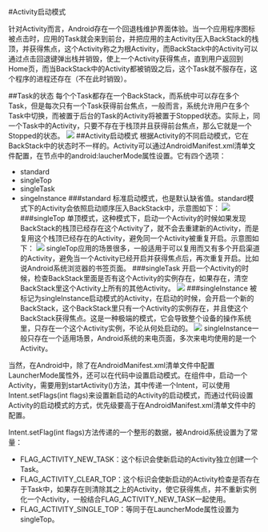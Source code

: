 #Activity启动模式

针对Activity而言，Android存在一个回退栈维护界面体验。当一个应用程序图标被点击时，应用的Task就会来到前台，并把应用的主Activity压入BackStack的栈顶，并获得焦点，这个Activity称之为根Activity，而BackStack中的Activity可以通过点击回退键弹出栈并销毁，使上一个Activity获得焦点，直到用户返回到Home页，而当BackStack中的Activity都被销毁之后，这个Task就不服存在，这个程序的进程还存在（不在此时销毁）。

##Task的状态
每个个Task都存在一个BackStack，而系统中可以存在多个Task，但是每次只有一个Task获得前台焦点，一般而言，系统允许用户在多个Task中切换，而被置于后台的Task的Activity将被置于Stopped状态。实际上，同一个Task中的Activity，只要不存在于栈顶并且获得前台焦点，那么它就是一个Stopped的状态。
![](https://github.com/zt1991616/blog/raw/master/Image/14061802.png)
##Activity启动模式
根据Activity的不同启动模式，它在BackStack中的状态时不一样的。Activity可以通过AndroidManifest.xml清单文件配置，在<Activity />节点中的android:laucherMode属性设置。它有四个选项：
- standard
- singleTop
- singleTask
- singeInstance
###standard
标准启动模式，也是默认缺省值。standard模式下的Activity会依照启动顺序压入BackStack中，示意图如下：
![](https://github.com/zt1991616/blog/raw/master/Image/14061803.png)
###singleTop
单顶模式，这种模式下，启动一个Activity的时候如果发现BackStack的栈顶已经存在这个Activity了，就不会去重建新的Activity，而是复用这个栈顶已经存在的Activity，避免同一个Activity被重复开启。示意图如下：
![](https://github.com/zt1991616/blog/raw/master/Image/14061804.png)
	singleTop应用的场景很多，一般适用于可以复用而又有多个开启渠道的Activity，避免当一个Activity已经开启并获得焦点后，再次重复开启。比如说Android系统浏览器的书签页面。
###singleTask
开启一个Activity的时候，检查BackStack里面是否有这个Activity的实例存在，如果存在，清空BackStack里这个Activity上所有的其他Activity。
![](https://github.com/zt1991616/blog/raw/master/Image/14061805.png)
###singleInstance
被标记为singleInstance启动模式的Activity，在启动的时候，会开启一个新的BackStack，这个BackStack里只有一个Activity的实例存在，并且使这个BackStack获得焦点。这是一种极端的模式，它会导致整个设备的操作系统里，只存在一个这个Activity实例，不论从何处启动的。
![](https://github.com/zt1991616/blog/raw/master/Image/14061805.png)
singleInstance一般只存在一个适用场景，Android系统的来电页面，多次来电均使用的是一个Activity。


当然，在Android中，除了在AndroidManifest.xml清单文件中配置LauncherMode属性外，还可以在代码中设置启动模式。在组件中，启动一个Activity，需要用到startActivity()方法，其中传递一个Intent，可以使用Intent.setFlags(int flags)来设置新启动的Activity的启动模式，而通过代码设置Activity的启动模式的方式，优先级要高于在AndroidManifest.xml清单文件中的配置。 

Intent.setFlag(int flags)方法传递的一个整形的数据，被Android系统设置为了常量：

- FLAG_ACTIVITY_NEW_TASK：这个标识会使新启动的Activity独立创建一个Task。
- FLAG_ACTIVITY_CLEAR_TOP：这个标识会使新启动的Activity检查是否存在于Task中，如果存在则清除其之上的Activity，使它获得焦点，并不重新实例化一个Activity，一般结合FLAG_ACTIVITY_NEW_TASK一起使用。
- FLAG_ACTIVITY_SINGLE_TOP：等同于在LauncherMode属性设置为singleTop。